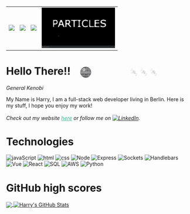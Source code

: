 <table>
<tr>
<td>
  
<a href="https://github.com/TheAngryEnglishman/Landing_Zone">
  <img src="https://github.com/harry-whorlow/Landing_Zone/blob/main/landing-zone.gif" width="200" />
</a>
  
</pre>
</td>
<td>
  
<a href="https://github.com/TheAngryEnglishman/make-love-not-war">
  <img src="https://github.com/harry-whorlow/make-love-not-war/blob/main/make-love-not-war.gif" width="200" />
</a>
  
</pre>
</td>
<td>
  
<a href="https://github.com/TheAngryEnglishman/petition">
   <img src="https://github.com/harry-whorlow/petition/blob/main/petition.gif" width="200" />
</a>

</pre>
</td>
<td>
  
<a href="https://github.com/TheAngryEnglishman/Text-Particles/">
   <img src="https://github.com/harry-whorlow/Text-Particles/blob/main/text-particles.gif" width="200" />
</a>

</pre>
</td>
</table>

# Hello There!! &nbsp; &nbsp;<img align="center" src="https://github.com/TheAngryEnglishman/TheAngryEnglishman/blob/main/deathstar.png" height="30" width="30"/> &nbsp; &nbsp; &nbsp; &nbsp;&nbsp; &nbsp; &nbsp; &nbsp; <img align="center" src="https://github.com/TheAngryEnglishman/TheAngryEnglishman/blob/main/xwing.png" height="20" width="20"/> <img align="center" src="https://github.com/TheAngryEnglishman/TheAngryEnglishman/blob/main/xwing.png" height="20" width="20"/> <img align="center" src="https://github.com/TheAngryEnglishman/TheAngryEnglishman/blob/main/xwing.png" height="20" width="20"/>

_General Kenobi_

My Name is Harry, I am a full-stack web developer living in Berlin. Here is my stuff, I hope you enjoy my work!
<br  />
<br  />
_Check out my website <a href="https://www.harrywhorlow.io/" style="color:#2bbc8a" target="blank">here</a> or follow me on [![LinkedIn][1.2]][1]._

# Technologies

![javaScript](https://img.shields.io/badge/JavaScript-ES6-2bbc8a) ![html](https://img.shields.io/badge/HTML-HTML5-2bbc8a) ![css](https://img.shields.io/badge/CSS-CSS3-2bbc8a) ![Node](https://img.shields.io/badge/Node-17.2.0-2bbc8a) ![Express](https://img.shields.io/badge/Express-4.17.1-2bbc8a) ![Sockets](https://img.shields.io/badge/Scokets-4.4.0-2bbc8a) ![Handlebars](https://img.shields.io/badge/Handlebars-4.7.7-2bbc8a) ![Vue](https://img.shields.io/badge/Vue-2.6.14-2bbc8a) ![React](https://img.shields.io/badge/React-17.0-2bbc8a) ![SQL](https://img.shields.io/badge/SQL-2019-563D7C) ![AWS](https://img.shields.io/badge/Amazon-webServices-563D7C) ![Python](https://img.shields.io/badge/Python-3.10.0-F1E159)

[1.2]: https://github.com/harry-whorlow/TheAngryEnglishman/blob/main/linkedin.png
[1]: https://www.linkedin.com/in/harry-whorlow-b63015227/

# GitHub high scores

<a href="https://github.com/harry-whorlow">
  <img align="center" src="https://github-readme-stats.vercel.app/api/top-langs/?username=harry-whorlow&title_color=ffffff&text_color=c9cacc&icon_color=2bbc8a&bg_color=1d1f21&langs_count=3" />
</a>
<a href="https://github.com/harry-whorlow">
  <img align="center" src="https://github-readme-stats.vercel.app/api?username=harry-whorlow&show_icons=true&line_height=27&count_private=true&title_color=ffffff&text_color=c9cacc&icon_color=2bbc8a&bg_color=1d1f21" alt="Harry's GitHub Stats" />
</a>
